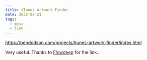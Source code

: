 ```yaml
---
title: iTunes Artwork Finder
date: 2022-08-21
tags:
  - misc
  - link
---
```


https://bendodson.com/projects/itunes-artwork-finder/index.html

Very useful. Thanks to [Flowdeep](https://www.instagram.com/flowdeep1/) for the link.
